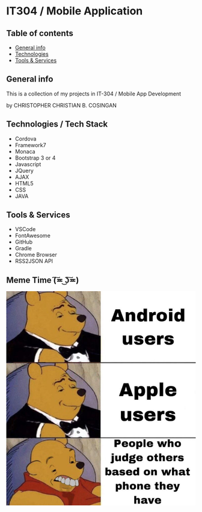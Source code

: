 # IT304 / Mobile Application

## Table of contents
* [General info](#general-info)
* [Technologies](#technologies)
* [Tools & Services](#Tools-&-Services)

## General info
This is a collection of my projects in IT-304 / Mobile App Development

by CHRISTOPHER CHRISTIAN B. COSINGAN
	
## Technologies / Tech Stack
* Cordova
* Framework7
* Monaca
* Bootstrap 3 or 4
* Javascript
* JQuery
* AJAX
* HTML5
* CSS
* JAVA
	
## Tools & Services
* VSCode
* FontAwesome
* GitHub
* Gradle
* Chrome Browser
* RSS2JSON API

## Meme Time (͠≖ ͜ʖ͠≖)
![LOL](./t9n1peqgw6751.jpg)
